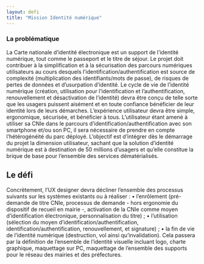 ```yaml
---
layout: defi
title: "Mission Identité numérique"
---
```


### La problématique

La Carte nationale d’identité électronique est un support de l’identité numérique, tout comme le passeport et le titre de séjour. Le projet doit contribuer à la simplification et à la sécurisation des parcours numériques utilisateurs au cours desquels l’identification/authentification est source de complexité (multiplication des identifiants/mots de passe), de risques
de pertes de données et d’usurpation d’identité. Le cycle de vie de l’identité numérique (création, utilisation pour l’identification et l’authentification, renouvellement et désactivation de l’identité) devra être conçu de telle sorte que les usagers puissent aisément et en toute confiance bénéficier de leur identité lors de leurs démarches. L’expérience utilisateur devra être simple, ergonomique, sécurisée, et bénéficier à tous.
L’utilisateur étant amené à utiliser sa CNIe dans le parcours d’identification/authentification avec son smartphone et/ou son PC, il sera nécessaire de prendre en compte l’hétérogénéité du parc déployé. L’objectif est d’intégrer dès le démarrage du projet la dimension utilisateur, sachant que la solution d’identité numérique est à destination de 50 millions d’usagers et qu’elle constitue la brique de base pour l’ensemble des services dématérialisés.

## Le défi

Concrètement, l’UX designer devra décliner l’ensemble des processus suivants sur les systèmes existants ou à réaliser :
• l’enrôlement (pré-demande de titre CNIe, processus de demande - hors ergonomie du dispositif de recueil en mairie -, activation de la CNIe comme moyen d’identification électronique, personnalisation du titre) ;
• l’utilisation (sélection du moyen d’identification/authentification, identification/authentification, renouvellement, et signature) ;
• la fin de vie de l’identité numérique (destruction, vol ainsi qu’invalidation).
Cela passera par la définition de l’ensemble de l’identité visuelle incluant logo, charte graphique, maquettage sur PC, maquettage de l’ensemble des supports pour le réseau des mairies et des préfectures.
